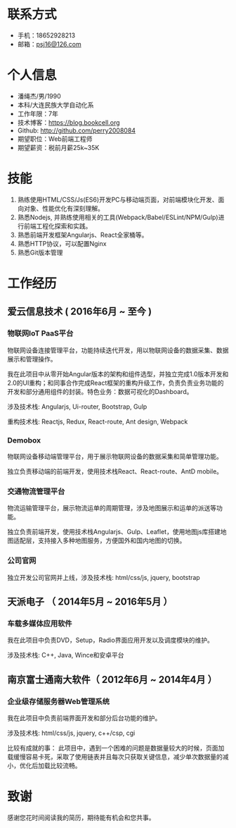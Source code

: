 
# 联系方式

- 手机：18652928213
- 邮箱：psj16@126.com

# 个人信息

 - 潘绳杰/男/1990
 - 本科/大连民族大学自动化系
 - 工作年限：7年
 - 技术博客：https://blog.bookcell.org
 - Github: http://github.com/perry2008084
 - 期望职位：Web前端工程师
 - 期望薪资：税前月薪25k~35K

# 技能

1. 熟练使用HTML/CSS/Js(ES6)开发PC与移动端页面，对前端模块化开发、面向对象、性能优化有深刻理解。
2. 熟悉Nodejs, 并熟练使用相关的工具(Webpack/Babel/ESLint/NPM/Gulp)进行前端工程化探索和实践。
3. 熟悉前端开发框架Angularjs、React全家桶等。
4. 熟悉HTTP协议，可以配置Nginx
5. 熟悉Git版本管理

# 工作经历

## 爱云信息技术 ( 2016年6月 ~ 至今 )

### 物联网IoT PaaS平台

物联网设备连接管理平台，功能持续迭代开发，用以物联网设备的数据采集、数据展示和管理操作。

我在此项目中从零开始Angular版本的架构和组件选型，并独立完成1.0版本开发和2.0的UI重构；和同事合作完成React框架的重构升级工作，负责负责业务功能的开发和部分通用组件的封装。特色业务：数据可视化的Dashboard。

涉及技术栈: Angularjs, Ui-router, Bootstrap, Gulp

重构技术栈: Reactjs, Redux, React-route, Ant design, Webpack

### Demobox

物联网设备移动端管理平台，用于展示物联网设备的数据采集和简单管理功能。

独立负责移动端的前端开发，使用技术栈React、React-route、AntD mobile。

### 交通物流管理平台

物流运输管理平台，展示物流运单的周期管理，涉及地图展示和运单的派送等功能。

独立负责前端开发，使用技术栈Angularjs、Gulp、Leaflet，使用地图js库搭建地图适配层，支持接入多种地图服务，方便国外和国内地图的切换。

### 公司官网

独立开发公司官网并上线，涉及技术栈: html/css/js, jquery, bootstrap

## 天派电子 （ 2014年5月 ~ 2016年5月 ）

### 车载多媒体应用软件

我在此项目中负责DVD，Setup，Radio界面应用开发以及调度模块的维护。

涉及技术栈: C++, Java, Wince和安卓平台

## 南京富士通南大软件（ 2012年6月 ~ 2014年4月 ）

### 企业级存储服务器Web管理系统

我在此项目中负责前端界面开发和部分后台功能的维护。

涉及技术栈: html/css/js, jquery, c++/csp, cgi

比较有成就的事：
此项目中，遇到一个困难的问题是数据量较大的时候，页面加载缓慢容易卡死，采取了使用链表并且每次只获取关键信息，减少单次数据量的减小，优化后加载比较流畅。

# 致谢
感谢您花时间阅读我的简历，期待能有机会和您共事。
